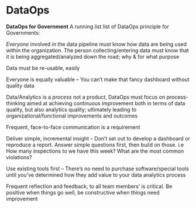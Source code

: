 # DataOps
**DataOps for Government**
A running list list of DataOps principle for Governments:

*Everyone* involved in the data pipeline must know how data are being used within the organization. The person collecting/entering data must know that it is being aggregated/analyzed down the road; why & for what purpose

Data must be re-usable, easily

Everyone is equally valuable – You can’t make that fancy dashboard without quality data

Data/Analytics is a *process* not a product, DataOps must focus on process-thinking aimed at achieving continuous improvement both in terms of data quality, but also analytics quality; ultimately leading to organizational/functional improvements and outcomes

Frequent, face-to-face communication is a requirement

Deliver simple, incremental insight – Don’t set out to develop a dashboard or reproduce a report. Answer simple questions first, then build on those. i.e How many inspections to we have this week? What are the most common violations? 

Use existing tools first – There’s no need to purchase software/special tools until you’ve determined how they add value to your data analytics process

Frequent reflection and feedback, to all team members’ is critical. Be positive when things go well, be constructive when things need improvement
